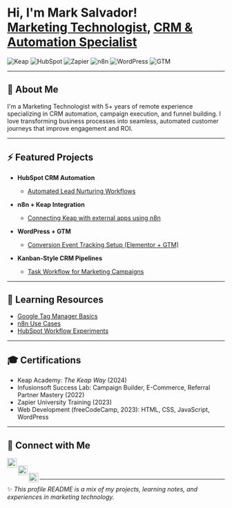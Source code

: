 <h1>Hi, I'm Mark Salvador! <br/>
<a href="https://github.com/YOUR_GITHUB">Marketing Technologist</a>, 
<a href="https://www.linkedin.com/in/YOUR_LINKEDIN">CRM & Automation Specialist</a>
</h1>

![Keap](https://img.shields.io/badge/CRM-Keap-green) 
![HubSpot](https://img.shields.io/badge/CRM-HubSpot-orange) 
![Zapier](https://img.shields.io/badge/Automation-Zapier-yellow) 
![n8n](https://img.shields.io/badge/Automation-n8n-blue) 
![WordPress](https://img.shields.io/badge/Web-WordPress-lightgrey) 
![GTM](https://img.shields.io/badge/Tracking-Google_Tag_Manager-blue)

---

<h2>👋 About Me</h2>
I'm a Marketing Technologist with 5+ years of remote experience specializing in CRM automation, campaign execution, and funnel building.  
I love transforming business processes into seamless, automated customer journeys that improve engagement and ROI.

---

<h2>⚡ Featured Projects</h2>

- <b>HubSpot CRM Automation</b>  
  - [Automated Lead Nurturing Workflows](https://github.com/YOUR_GITHUB/projects/hubspot-automation)  

- <b>n8n + Keap Integration</b>  
  - [Connecting Keap with external apps using n8n](https://github.com/YOUR_GITHUB/projects/keap-n8n-integration)  

- <b>WordPress + GTM</b>  
  - [Conversion Event Tracking Setup (Elementor + GTM)](https://github.com/YOUR_GITHUB/projects/wordpress-gtm)  

- <b>Kanban-Style CRM Pipelines</b>  
  - [Task Workflow for Marketing Campaigns](https://github.com/YOUR_GITHUB/projects/kanban-crm-pipeline)  

---

<h2>📖 Learning Resources</h2>

- [Google Tag Manager Basics](https://github.com/YOUR_GITHUB/learning-resources/gtm/intro.md)  
- [n8n Use Cases](https://github.com/YOUR_GITHUB/learning-resources/n8n/use-cases.md)  
- [HubSpot Workflow Experiments](https://github.com/YOUR_GITHUB/learning-resources/hubspot/crm-workflows.md)  

---

<h2>🎓 Certifications</h2>

- Keap Academy: *The Keap Way* (2024)  
- Infusionsoft Success Lab: Campaign Builder, E-Commerce, Referral Partner Mastery (2022)  
- Zapier University Training (2023)  
- Web Development (freeCodeCamp, 2023): HTML, CSS, JavaScript, WordPress  

---

<h2>🤝 Connect with Me</h2>

[<img align="left" alt="YouTube" width="22px" src="https://cdn.jsdelivr.net/npm/simple-icons@v3/icons/youtube.svg" />][youtube]  
[<img align="left" alt="LinkedIn" width="22px" src="https://cdn.jsdelivr.net/npm/simple-icons@v3/icons/linkedin.svg" />][linkedin]  
[<img align="left" alt="Twitter" width="22px" src="https://cdn.jsdelivr.net/npm/simple-icons@v3/icons/twitter.svg" />][twitter]  

[youtube]: https://www.youtube.com/YOUR_CHANNEL  
[linkedin]: https://www.linkedin.com/in/mark-allan-salvador-0832b1199
[twitter]: https://twitter.com/YOUR_HANDLE  

---

✨ *This profile README is a mix of my projects, learning notes, and experiences in marketing technology.*
